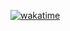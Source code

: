 [![wakatime](https://github-readme-stats.vercel.app/api/wakatime?username=classycode&layout=compact&theme=monokai)](https://wakatime.com/@classycode) 
